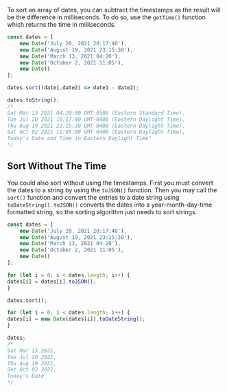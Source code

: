 To sort an array of dates, you can subtract the timestamps as the result will be the difference in milliseconds.
To do so, use the `getTime()` function which returns the time in milliseconds.

```javascript
const dates = [
    new Date('July 20, 2021 20:17:40'),
    new Date('August 19, 2021 23:15:30'),
    new Date('March 13, 2021 04:20'),
    new Date('October 2, 2021 11:05'),
    new Date()
];

dates.sort((date1,date2) => date1 - date2);

dates.toString();
/*
Sat Mar 13 2021 04:20:00 GMT-0500 (Eastern Standard Time),
Tue Jul 20 2021 16:17:40 GMT-0400 (Eastern Daylight Time),
Thu Aug 19 2021 23:15:30 GMT-0400 (Eastern Daylight Time),
Sat Oct 02 2021 11:05:00 GMT-0400 (Eastern Daylight Time),
Today's Date and Time in Eastern Daylight Time"
*/
```

## Sort Without The Time

You could also sort without using the timestamps. First you must convert the dates to a string by using the `toJSON()` function.
Then you may call the `sort()` function and convert the entries to a date string using `toDateString()`.
`toJSON()` converts the dates into a year-month-day-time formatted string, so the sorting algorithm just needs to sort strings.

```javascript
const dates = [
    new Date('July 20, 2021 20:17:40'),
    new Date('August 19, 2021 23:15:30'),
    new Date('March 13, 2021 04:20'),
    new Date('October 2, 2021 11:05'),
    new Date()
];

for (let i = 0; i < dates.length; i++) {
dates[i] = dates[i].toJSON();
}

dates.sort();

for (let i = 0; i < dates.length; i++) {
dates[i] = new Date(dates[i]).toDateString();
}

dates; 
/*
Sat Mar 13 2021,
Tue Jul 20 2021,
Thu Aug 19 2021,
Sat Oct 02 2021,
Today's Date
*/
```
